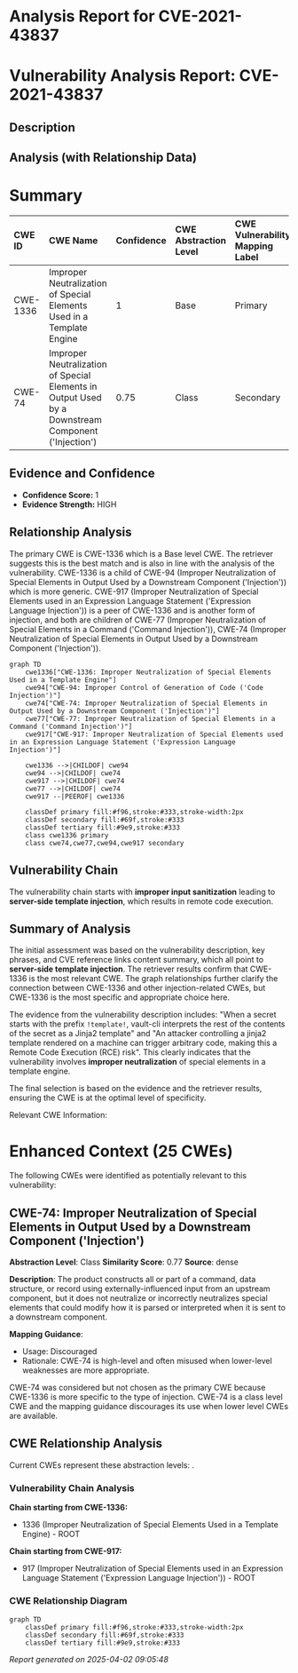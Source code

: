 # Analysis Report for CVE-2021-43837

# Vulnerability Analysis Report: CVE-2021-43837

## Description



## Analysis (with Relationship Data)

# Summary
| CWE ID  | CWE Name                                                                                                | Confidence | CWE Abstraction Level | CWE Vulnerability Mapping Label | CWE-Vulnerability Mapping Notes |
| :-------- | :-------------------------------------------------------------------------------------------------------- | :----------- | :---------------------- | :------------------------------ | :------------------------------ |
| CWE-1336 | Improper Neutralization of Special Elements Used in a Template Engine                                    | 1          | Base                    | Primary                         | Allowed                         |
| CWE-74  | Improper Neutralization of Special Elements in Output Used by a Downstream Component ('Injection') | 0.75        | Class                   | Secondary                       | Discouraged                     |

## Evidence and Confidence

*   **Confidence Score:** 1
*   **Evidence Strength:** HIGH

## Relationship Analysis
The primary CWE is CWE-1336 which is a Base level CWE. The retriever suggests this is the best match and is also in line with the analysis of the vulnerability. CWE-1336 is a child of CWE-94 (Improper Neutralization of Special Elements in Output Used by a Downstream Component ('Injection')) which is more generic. CWE-917 (Improper Neutralization of Special Elements used in an Expression Language Statement ('Expression Language Injection')) is a peer of CWE-1336 and is another form of injection, and both are children of CWE-77 (Improper Neutralization of Special Elements in a Command ('Command Injection')), CWE-74 (Improper Neutralization of Special Elements in Output Used by a Downstream Component ('Injection')).

```mermaid
graph TD
    cwe1336["CWE-1336: Improper Neutralization of Special Elements Used in a Template Engine"]
    cwe94["CWE-94: Improper Control of Generation of Code ('Code Injection')"]
    cwe74["CWE-74: Improper Neutralization of Special Elements in Output Used by a Downstream Component ('Injection')"]
    cwe77["CWE-77: Improper Neutralization of Special Elements in a Command ('Command Injection')"]
    cwe917["CWE-917: Improper Neutralization of Special Elements used in an Expression Language Statement ('Expression Language Injection')"]

    cwe1336 -->|CHILDOF| cwe94
    cwe94 -->|CHILDOF| cwe74
    cwe917 -->|CHILDOF| cwe74
    cwe77 -->|CHILDOF| cwe74
    cwe917 --|PEEROF| cwe1336

    classDef primary fill:#f96,stroke:#333,stroke-width:2px
    classDef secondary fill:#69f,stroke:#333
    classDef tertiary fill:#9e9,stroke:#333
    class cwe1336 primary
    class cwe74,cwe77,cwe94,cwe917 secondary
```

## Vulnerability Chain
The vulnerability chain starts with **improper input sanitization** leading to **server-side template injection**, which results in remote code execution.

## Summary of Analysis
The initial assessment was based on the vulnerability description, key phrases, and CVE reference links content summary, which all point to **server-side template injection**. The retriever results confirm that CWE-1336 is the most relevant CWE. The graph relationships further clarify the connection between CWE-1336 and other injection-related CWEs, but CWE-1336 is the most specific and appropriate choice here.

The evidence from the vulnerability description includes: "When a secret starts with the prefix `!template!`, vault-cli interprets the rest of the contents of the secret as a Jinja2 template" and "An attacker controlling a jinja2 template rendered on a machine can trigger arbitrary code, making this a Remote Code Execution (RCE) risk". This clearly indicates that the vulnerability involves **improper neutralization** of special elements in a template engine.

The final selection is based on the evidence and the retriever results, ensuring the CWE is at the optimal level of specificity.

Relevant CWE Information:

# Enhanced Context (25 CWEs)
The following CWEs were identified as potentially relevant to this vulnerability:

## CWE-74: Improper Neutralization of Special Elements in Output Used by a Downstream Component ('Injection')
**Abstraction Level**: Class
**Similarity Score**: 0.77
**Source**: dense

**Description**:
The product constructs all or part of a command, data structure, or record using externally-influenced input from an upstream component, but it does not neutralize or incorrectly neutralizes special elements that could modify how it is parsed or interpreted when it is sent to a downstream component.

**Mapping Guidance**:
- Usage: Discouraged
- Rationale: CWE-74 is high-level and often misused when lower-level weaknesses are more appropriate.

CWE-74 was considered but not chosen as the primary CWE because CWE-1336 is more specific to the type of injection. CWE-74 is a class level CWE and the mapping guidance discourages its use when lower level CWEs are available.


## CWE Relationship Analysis

Current CWEs represent these abstraction levels: .


### Vulnerability Chain Analysis

**Chain starting from CWE-1336:**
- 1336 (Improper Neutralization of Special Elements Used in a Template Engine) - ROOT


**Chain starting from CWE-917:**
- 917 (Improper Neutralization of Special Elements used in an Expression Language Statement ('Expression Language Injection')) - ROOT



### CWE Relationship Diagram

```mermaid
graph TD
    classDef primary fill:#f96,stroke:#333,stroke-width:2px
    classDef secondary fill:#69f,stroke:#333
    classDef tertiary fill:#9e9,stroke:#333
```



*Report generated on 2025-04-02 09:05:48*
